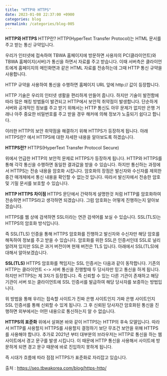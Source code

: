 ```yaml
---
title: "HTTP와 HTTPS"
date: 2023-01-08 22:37:00 +0900
categories: blog
permalink: /categories/blog-005
---
```


**HTTP와 HTTPS**
HTTP란?
HTTP(HyperText Transfer Protocol)는 HTML 문서를 주고 받는 통신 규약입니다.

우리가 인터넷에 접속하여 TBWA 홈페이지에 방문하면 사용자의 PC(클라이언트)와 TBWA 홈페이지(서버)가 통신을 하면서 자료를 주고 받습니다. 이때 서버측은 클라이언트에게 홈페이지의 메인화면과 같은 HTML 자료를 전송하는데 그때 HTTP 통신 규약을 사용합니다.

HTTP 규약을 사용하여 통신을 수행하면 홈페이지 URL 앞에 http:// 값이 등장합니다.

HTTP 기술은 우리의 인터넷 생활을 편리하게 만들어 줍니다. 하지만 기술이 발전함에 따라 많은 해킹 방법들이 발견되고 HTTP에서 보안적 취약점이 발생합니다. 단순하게 서버와 공개적인 정보를 주고 받기 위해서는 HTTP 통신도 아무 문제가 없지만 은행 거래나 아주 중요한 비밀번호를 주고 받을 경우 해커에 의해 정보가 노출되기 쉽다고 합니다.

이러한 HTTP의 보안 취약점을 해결하기 위해 HTTPS가 등장하게 됩니다. 아래 HTTPS란? 에서 HTTPS에 대한 자세한 내용을 알아보도록 하겠습니다.

**HTTPS란?**
HTTPS(HyperText Transfer Protocol Secure)

위에서 언급한 HTTP의 보안적 문제로 HTTPS가 등장하게 됩니다. HTTP와 HTTPS를 통해 각각 통신을 수행하면 동일한 결과값을 받을 수 있습니다. 하지만 통신하는 과정에서 HTTPS는 전송 내용을 암호화 시킵니다. 암호화의 장점은 발신자와 수신자를 제외한 중간 매개체에서 통신 내용을 확인할 수 없는것 입니다. 따라서 발신자에서 전송한 암호 및 기밀 문서를 보호할 수 있습니다.

**HTTP HTTPS 차이점**
HTTPS 문단에서 간략하게 설명한것 처럼 HTTP를 암호화하여 전송하면 HTTPS라고 생각하면 되겠습니다. 그럼 암호화는 어떻게 진행하는지 알아보겠습니다.

HTTPS를 웹 상에 검색하면 SSL이라는 연관 검색어를 보실 수 있습니다. SSL(TLS)는 HTTPS의 암호화 방식입니다.

즉 SSL(TLS) 인증을 통해 HTTPS 암호화를 진행하고 발신자와 수신자만 해당 암호를 해독하여 정보를 주고 받을 수 있습니다. 암호화를 위한 SSL은 인증서인데 SSL로 널리 알려져 있지만 SSL은 과거 버전이며 현재 버전은 TLS 입니다. 아래에서 SSL(TLS)에 대해서 알아보겠습니다.

**SSL(TLS)**
HTTPS 암호화를 책임지는 SSL 인증서는 다음과 같이 동작합니다. 기존의 HTTP는 클라이언트 <-> 서버 통신을 진행할때 두 당사자만 믿고 통신을 하게 됩니다. 하지만 HTTPS는 제 3자가 등장합니다. 즉 신뢰할 수 있는 다른 기관이 존재하고 해당 기관이 서버 또는 클라이언트에 SSL 인증서를 발급하여 해당 당사자를 보증하는 방법입니다.

위 방법을 통해 우리는 접속할 사이트가 진짜 은행 사이트인지 가짜 은행 사이트인지 SSL 인증서를 통해 신뢰할 수 있게 됩니다. 그 후 신뢰된 당사자간 암호화된 통신을 진행하면 외부에서는 어떤 내용으로 통신하는지 알 수 없습니다.

**HTTPS의 표준화**
위에서 살펴본 바와 같이 HTTPS는 HTTP의 후속 모델입니다. 따라서 HTTP를 사용할지 HTTPS를 사용할지 결정하기 보단 무조건 보안을 위해 HTTPS를 사용해야 합니다. 추가로 2021년 부터 대부분의 브라우저는 HTTP로 통신을 하는 웹사이트에서 경고 문구를 발생 시킵니다. 이 때문에 HTTP 통신을 사용해서 사이트에 방문하게 되면 경고 문구 때문에 바로 진입하지 못하게 됩니다.

즉 시대가 흐름에 따라 점점 HTTPS가 표준화로 자리잡고 있습니다.

출처 : https://seo.tbwakorea.com/blog/https-http/